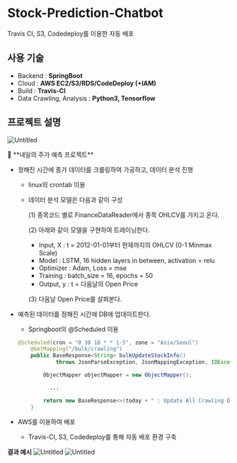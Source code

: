 # Stock-Prediction-Chatbot
Travis CI, S3, Codedeploy를 이용한 자동 배포

## 사용 기술

- Backend : **SpringBoot**
- Cloud : **AWS EC2/S3/RDS/CodeDeploy (+IAM)**
- Build : **Travis-CI**
- Data Crawling, Analysis : **Python3, Tensorflow**


## 프로젝트 설명

![Untitled](https://s3-us-west-2.amazonaws.com/secure.notion-static.com/6e2d0e5e-05ce-430b-a36d-3aff21a8959c/Untitled.png)

<aside>
💬 **내일의 주가 예측 프로젝트**

- 정해진 시간에 종가 데이터를 크롤링하여 가공하고, 데이터 분석 진행
    - linux의 crontab 이용
    - 데이터 분석 모델은 다음과 같이 구성
        
        (1) 종목코드 별로 FinanceDataReader에서 종목 OHLCV를 가지고 온다.
        
        (2) 아래와 같이 모델을 구현하여 트레이닝한다.
        
        - Input, X : t = 2012-01-01부터 현재까지의 OHLCV (0-1 Minmax Scale)
        - Model : LSTM, 16 hidden layers in between, activation = relu
        - Optimizer : Adam, Loss = mse
        - Training : batch_size = 16, epochs = 50
        - Output, y : t = 다음날의 Open Price
        
        (3) 다음날 Open Price를 살펴본다.
        
- 예측된 데이터를 정해진 시간에 DB에 업데이트한다.
    - Springboot의 @Scheduled 이용
    
    ```java
    @Scheduled(cron = "0 30 18 * * 1-5", zone = "Asia/Seoul")
        @GetMapping("/bulk/crawling")
        public BaseResponse<String> bulkUpdateStockInfo()
                throws JsonParseException, JsonMappingException, IOException {
    
            ObjectMapper objectMapper = new ObjectMapper();
    
    	      ...
    
            return new BaseResponse<>(today + " : Update All Crawling Data Success");
        }
    ```
    
- AWS를 이용하여 배포
    - Travis-CI, S3, Codedeploy를 통해 자동 배포 환경 구축
    

**결과 예시**
![Untitled](https://s3-us-west-2.amazonaws.com/secure.notion-static.com/e3bbc65c-5b76-4bcd-a463-7099015a03f7/Untitled.png)
![Untitled](https://s3-us-west-2.amazonaws.com/secure.notion-static.com/ae46b870-1345-4d6f-8c49-e464dc8dedfb/Untitled.png)
</aside>
